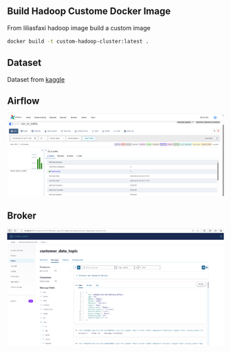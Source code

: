 ## Build Hadoop Custome Docker Image
From liliasfaxi hadoop image build a custom image 
``` sh
docker build -t custom-hadoop-cluster:latest .
```

## Dataset 

Dataset from [kaggle](https://www.kaggle.com/datasets/sanyamgoyal401/customer-purchases-behaviour-dataset?resource=download)

## Airflow 

![alt text](image.png)

## Broker 

![alt text](image-1.png)